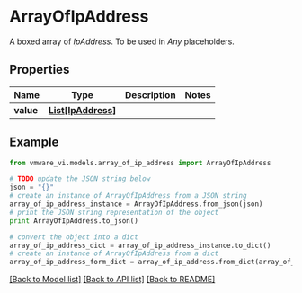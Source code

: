 # ArrayOfIpAddress

A boxed array of *IpAddress*. To be used in *Any* placeholders. 

## Properties
Name | Type | Description | Notes
------------ | ------------- | ------------- | -------------
**value** | [**List[IpAddress]**](IpAddress.md) |  | 

## Example

```python
from vmware_vi.models.array_of_ip_address import ArrayOfIpAddress

# TODO update the JSON string below
json = "{}"
# create an instance of ArrayOfIpAddress from a JSON string
array_of_ip_address_instance = ArrayOfIpAddress.from_json(json)
# print the JSON string representation of the object
print ArrayOfIpAddress.to_json()

# convert the object into a dict
array_of_ip_address_dict = array_of_ip_address_instance.to_dict()
# create an instance of ArrayOfIpAddress from a dict
array_of_ip_address_form_dict = array_of_ip_address.from_dict(array_of_ip_address_dict)
```
[[Back to Model list]](../README.md#documentation-for-models) [[Back to API list]](../README.md#documentation-for-api-endpoints) [[Back to README]](../README.md)


